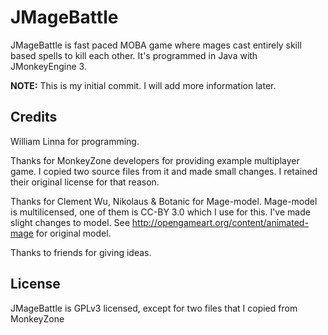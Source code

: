 # JMageBattle #

JMageBattle is fast paced MOBA game where mages cast entirely skill based spells to kill each other.
It's programmed in Java with JMonkeyEngine 3.


**NOTE:** This is my initial commit. I will add more information later.

## Credits ##

William Linna for programming.

Thanks for MonkeyZone developers for providing example multiplayer
game. I copied two source files from it and made small changes. I
retained their original license for that reason.

Thanks for Clement Wu, Nikolaus & Botanic for Mage-model. Mage-model
is multilicensed, one of them is CC-BY 3.0 which I use for this. I've
made slight changes to model. See
http://opengameart.org/content/animated-mage for original model.

Thanks to friends for giving ideas.

## License ##

JMageBattle is GPLv3 licensed, except for two files that I copied from MonkeyZone
